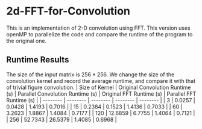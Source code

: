# 2d-FFT-for-Convolution
This is an implementation of 2-D convolution using FFT. 
This version uses openMP to parallelize the code and compare the runtime of the program to the original one. 
## Runtime Results
The size of the input matrix is $256*256$.
We change the size of the convolution kernel and record the average runtime, and compare it with that of trivial figure convolution.
| Size of Kernel | Original Convolution Runtime (s) | Parallel Convolution Runtime (s) | Original FFT Runtime (s) | Parallel FFT Runtime (s) |
| -------- | -------- | -------- | -------- | -------- |
| 3 | 0.0257 | 0.0428 | 1.4193 | 0.7016 |
| 15 | 0.2384 | 0.1523 | 1.4136 | 0.7033 |
| 60 | 3.2623 | 1.8867 | 1.4084 | 0.7177 |
| 120 | 12.6859 | 6.7755 | 1.4064 | 0.7121 |
| 256 | 52.7343 | 26.5379 | 1.4085 | 0.6968 |

